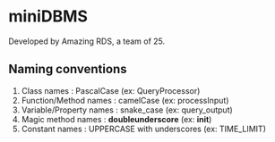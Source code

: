 # miniDBMS
Developed by Amazing RDS, a team of 25.


## Naming conventions
1. Class names              : PascalCase (ex: QueryProcessor)
2. Function/Method names    : camelCase (ex: processInput)
3. Variable/Property names  : snake_case (ex: query_output)
4. Magic method names       : __doubleunderscore__ (ex: __init__)
5. Constant names           : UPPERCASE with underscores (ex: TIME_LIMIT)
